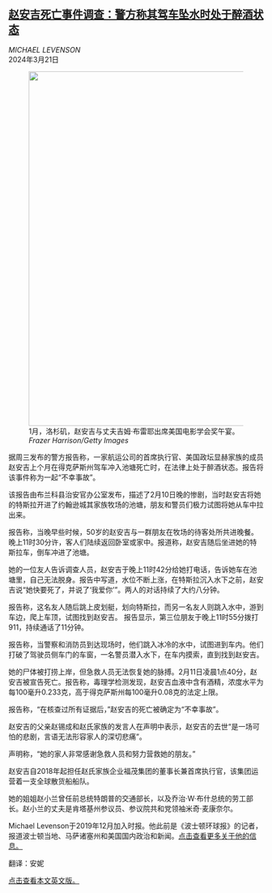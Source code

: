 <!--1710990423000-->
[赵安吉死亡事件调查：警方称其驾车坠水时处于醉酒状态](https://cn.nytimes.com/usa/20240321/angela-chao-car-crash/)
------

<address>MICHAEL LEVENSON</address><time pudate="2024-03-21 10:35:52" datetime="2024-03-21 10:35:52">2024年3月21日</time><figure><img src="https://images.weserv.nl/?url=static01.nyt.com/images/2024/03/20/multimedia/20xp-chao/20xp-chao-master1050.jpg" width="1050" height="700"><figcaption>1月，洛杉矶，赵安吉与丈夫吉姆·布雷耶出席美国电影学会奖午宴。 <cite>Frazer Harrison/Getty Images</cite></figcaption></figure><section><p>据周三发布的警方报告称，一家航运公司的首席执行官、美国政坛显赫家族的成员赵安吉上个月在得克萨斯州驾车冲入池塘死亡时，在法律上处于醉酒状态。报告将该事件称为一起“不幸事故”。</p><p>该报告由布兰科县治安官办公室发布，描述了2月10日晚的惨剧，当时赵安吉将她的特斯拉开进了约翰逊城其家族牧场的池塘，朋友和警员们极力试图将她从车中拉出来。<br></p><p>报告称，当晚早些时候，50岁的赵安吉与一群朋友在牧场的待客处所共进晚餐。晚上11时30分许，客人们陆续返回卧室或家中。报道称，赵安吉随后坐进她的特斯拉车，倒车冲进了池塘。<br></p><p>她的一位友人告诉调查人员，赵安吉于晚上11时42分给她打电话，告诉她车在池塘里，自己无法脱身。报告中写道，水位不断上涨，在特斯拉沉入水下之前，赵安吉说“她快要死了，并说了‘我爱你’”。两人的对话持续了大约八分钟。</p><p>报告称，这名友人随后跳上皮划艇，划向特斯拉，而另一名友人则跳入水中，游到车边，爬上车顶，试图找到赵安吉。 报告显示，第三位朋友于晚上11时55分拨打911，持续通话了11分钟。</p><p>报告称，当警察和消防员到达现场时，他们跳入冰冷的水中，试图进到车内。他们打破了驾驶员侧车门的车窗，一名警员潜入水下，在车内摸索，直到找到赵安吉。<br></p><p>她的尸体被打捞上岸，但急救人员无法恢复她的脉搏。2月11日凌晨1点40分，赵安吉被宣告死亡。报告称，毒理学检测发现，赵安吉血液中含有酒精，浓度水平为每100毫升0.233克，高于得克萨斯州每100毫升0.08克的法定上限。<br></p><p>报告称，“在核查过所有证据后，”赵安吉的死亡被确定为“不幸事故”。</p><p>赵安吉的父亲赵锡成和赵氏家族的发言人在声明中表示，赵安吉的去世“是一场可怕的悲剧，言语无法形容家人的深切悲痛”。<br></p><p>声明称，“她的家人非常感谢急救人员和努力营救她的朋友。”</p><p>赵安吉自2018年起担任赵氏家族企业福茂集团的董事长兼首席执行官，该集团运营着一支全球散货船船队。</p><p>她的姐姐赵小兰曾任前总统特朗普的交通部长，以及乔治·W·布什总统的劳工部长。赵小兰的丈夫是肯塔基州参议员、参议院共和党领袖米奇·麦康奈尔。</p></section><footer><p>Michael Levenson于2019年12月加入时报。他此前是《波士顿环球报》的记者，报道波士顿当地、马萨诸塞州和美国国内政治和新闻。<a rel="nofollow" target="_blank" href="https://www.nytimes.com/by/michael-levenson">点击查看更多关于他的信息。</a></p><p>翻译：安妮</p><p><a rel="nofollow" target="_blank" href="https://www.nytimes.com/2024/03/20/us/angela-chao-car-crash.html">点击查看本文英文版。</a></p></footer>
